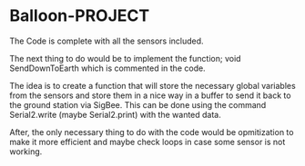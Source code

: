 # Balloon-PROJECT
The Code is complete with all the sensors included. 

The next thing to do would be to implement the function;
void SendDownToEarth which is commented in the code. 

The idea is to create a function that will store the necessary global variables
from the sensors and store them in a nice way in a buffer to send it back to the ground station via SigBee.
This can be done using the command Serial2.write (maybe Serial2.print) with the wanted data.

After, the only necessary thing to do with the code would be opmitization to make it more efficient and maybe check loops in case some
sensor is not working.
